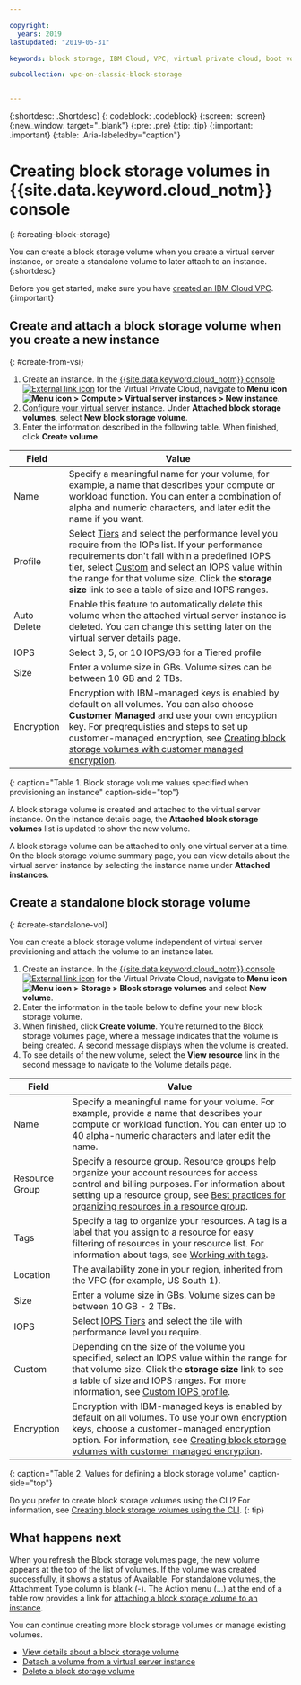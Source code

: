 ```yaml
---

copyright:
  years: 2019
lastupdated: "2019-05-31"

keywords: block storage, IBM Cloud, VPC, virtual private cloud, boot volume, data volume, volume, data storage, VSI, virtual server instance, instance, IOPS

subcollection: vpc-on-classic-block-storage


---
```


{:shortdesc: .Shortdesc}
{: codeblock: .codeblock}
{:screen: .screen}
{:new_window: target="_blank"}
{:pre: .pre}
{:tip: .tip}
{:important: .important}
{:table: .Aria-labeledby="caption"}

# Creating block storage volumes in {{site.data.keyword.cloud_notm}} console
{: #creating-block-storage}

You can create a block storage volume when you create a virtual server instance, or create a standalone volume to later attach to an instance.
{:shortdesc}

Before you get started, make sure you have [created an IBM Cloud VPC](/docs/vpc-on-classic?topic=vpc-on-classic-getting-started).
{:important}

## Create and attach a block storage volume when you create a new instance
{: #create-from-vsi}

1. Create an instance. In the [{{site.data.keyword.cloud_notm}} console ![External link icon](../../icons/launch-glyph.svg "External link icon")](https://console.cloud.ibm.com/vpc) for the Virtual Private Cloud, navigate to **Menu icon ![Menu icon](../../icons/icon_hamburger.svg) > Compute > Virtual server instances > New instance**.
1. [Configure your virtual server instance](/docs/vpc-on-classic-vsi?topic=vpc-on-classic-vsi-creating-virtual-servers). Under **Attached block storage volumes**, select **New block storage volume**.
1. Enter the information described in the following table.  When finished, click **Create volume**.

| Field | Value |
|-------|-------|
| Name  | Specify a meaningful name for your volume, for example, a name that describes your compute or workload function. You can enter a combination of alpha and numeric characters, and later edit the name if you want. |
| Profile | Select [Tiers](/docs/vpc-on-classic-block-storage?topic=vpc-on-classic-block-storage-block-storage-profiles#tiers) and select the performance level you require from the IOPs list. If your performance requirements don't fall within a predefined IOPS tier, select [Custom](/docs/vpc-on-classic-block-storage?topic=vpc-on-classic-block-storage-block-storage-profiles#custom) and  select an IOPS value within the range for that volume size. Click the **storage size** link to see a table of size and IOPS ranges. |
| Auto Delete | Enable this feature to automatically delete this volume when the attached virtual server instance is deleted. You can change this setting later on the virtual server details page. |
| IOPS | Select 3, 5, or 10 IOPS/GB for a Tiered profile |
| Size | Enter a volume size in GBs.  Volume sizes can be between 10 GB and 2 TBs. |
| Encryption | Encryption with IBM-managed keys is enabled by default on all volumes. You can also choose **Customer Managed** and use your own encyption key.  For preqrequisties and steps to set up customer-managed encryption, see [Creating block storage volumes with customer managed encryption](/docs/vpc-on-classic-block-storage?topic=vpc-on-classic-block-storage-block-storage-encryption). |
{: caption="Table 1. Block storage volume values specified when provisioning an instance" caption-side="top"}

A block storage volume is created and attached to the virtual server instance. On the instance details page, the **Attached block storage volumes** list is updated to show the new volume.

A block storage volume can be attached to only one virtual server at a time. On the block storage volume summary page, you can view details about the virtual server instance by selecting the instance name under **Attached instances**.

## Create a standalone block storage volume
{: #create-standalone-vol}

You can create a block storage volume independent of virtual server provisioning and attach the volume to an instance later.

1. Create an instance. In the  [{{site.data.keyword.cloud_notm}} console ![External link icon](../../icons/launch-glyph.svg "External link icon")](https://console.cloud.ibm.com/vpc) for the Virtual Private Cloud, navigate to **Menu icon ![Menu icon](../../icons/icon_hamburger.svg) > Storage > Block storage volumes** and select **New volume**.
1. Enter the information in the table below to define your new block storage volume.
1. When finished, click **Create volume**. You're returned to the Block storage volumes page, where a message indicates that the volume is being created. A second message displays when the volume is created.
1. To see details of the new volume, select the **View resource** link in the second message to navigate to the Volume details page.

| Field | Value |
|-------|-------|
| Name  | Specify a meaningful name for your volume. For example, provide a name that describes your compute or workload function. You can enter up to 40 alpha-numeric characters and later edit the name. |
| Resource Group | Specify a resource group. Resource groups help organize your account resources for access control and billing purposes. For information about setting up a resource group, see [Best practices for organizing resources in a resource group](/docs/resources?topic=resources-bp_resourcegroups#setuprgs). |
| Tags | Specify a tag to organize your resources. A tag is a label that you assign to a resource for easy filtering of resources in your resource list. For information about tags, see [Working with tags](/docs/resources?topic=resources-tag). |
| Location | The availability zone in your region, inherited from the VPC (for example, US South 1). |
| Size | Enter a volume size in GBs.  Volume sizes can be between 10 GB - 2 TBs. |
| IOPS | Select [IOPS Tiers](/docs/vpc-on-classic-block-storage?topic=vpc-on-classic-block-storage-block-storage-profiles#tiers) and select the tile with performance level you require. |
| Custom | Depending on the size of the volume you specified, select an IOPS value within the range for that volume size.  Click the **storage size** link to see a table of size and IOPS ranges. For more information, see [Custom IOPS profile](/docs/vpc-on-classic-block-storage?topic=vpc-on-classic-block-storage-block-storage-profiles#custom). |
| Encryption | Encryption with IBM-managed keys is enabled by default on all volumes. To use your own encryption keys, choose a customer-managed encryption option. For information, see [Creating block storage volumes with customer managed encryption](/docs/vpc-on-classic-block-storage?topic=vpc-on-classic-block-storage-block-storage-encryption).|
{: caption="Table 2. Values for defining a block storage volume" caption-side="top"}

Do you prefer to create block storage volumes using the CLI? For information, see [Creating block storage volumes using the CLI](/docs/vpc-on-classic-block-storage?topic=vpc-on-classic-block-storage-creating-block-storage-cli).
{: tip}

## What happens next

When you refresh the Block storage volumes page, the new volume appears at the top of the list of volumes. If the volume was created successfully, it shows a status of Available. For standalone volumes, the Attachment Type column is blank (-). The Action menu (...) at the end of a table row provides a link for [attaching a block storage volume to an instance](/docs/vpc-on-classic-block-storage?topic=vpc-on-classic-block-storage-attaching-block-storage).

You can continue creating more block storage volumes or manage existing volumes.

* [View details about a block storage volume](/docs/vpc-on-classic-block-storage?topic=vpc-on-classic-block-storage-viewing-block-storage)
* [Detach a volume from a virtual server instance](/docs/vpc-on-classic-block-storage?topic=vpc-on-classic-block-storage-managing-block-storage#detach)
* [Delete a block storage volume](docs/vpc-on-classic-block-storage?topic=vpc-on-classic-block-storage-managing-block-storage#delete)